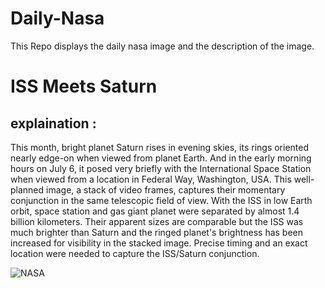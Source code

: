 # Daily-Nasa

This Repo displays the daily nasa image and the description of the image.

<!--NASA-->
# ISS Meets Saturn
## explaination :

This month, bright planet Saturn rises in evening skies, its rings oriented nearly edge-on when viewed from planet Earth. And in the early morning hours on July 6, it posed very briefly with the International Space Station when viewed from a location in Federal Way, Washington, USA. This well-planned image, a stack of video frames, captures their momentary conjunction in the same telescopic field of view. With the ISS in low Earth orbit, space station and gas giant planet were separated by almost 1.4 billion kilometers. Their apparent sizes are comparable but the ISS was much brighter than Saturn and the ringed planet's brightness has been increased for visibility in the stacked image. Precise timing and an exact location were needed to capture the ISS/Saturn conjunction.

![NASA](https://apod.nasa.gov/apod/image/2507/ISSMeetsSaturn3_1024.jpg)
<!--/NASA-->